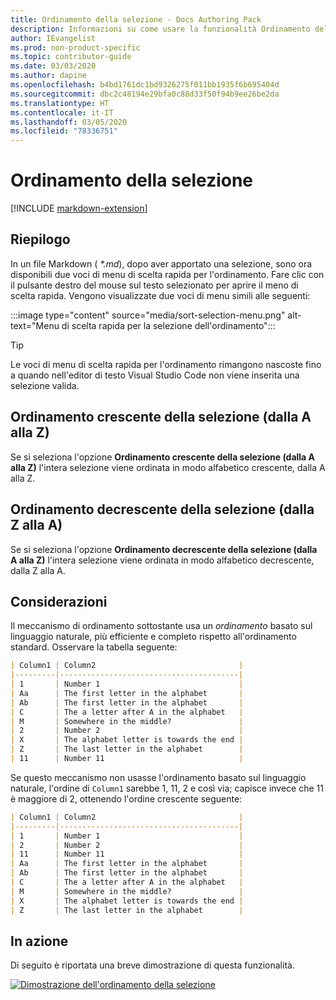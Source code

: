 ```yaml
---
title: Ordinamento della selezione - Docs Authoring Pack
description: Informazioni su come usare la funzionalità Ordinamento della selezione di Docs Authoring Pack, estensione di Visual Studio Code.
author: IEvangelist
ms.prod: non-product-specific
ms.topic: contributor-guide
ms.date: 03/03/2020
ms.author: dapine
ms.openlocfilehash: b4bd1761dc1bd9326275f011bb1935f6b695404d
ms.sourcegitcommit: dbc2c48194e29bfa0c88d33f50f94b9ee26be2da
ms.translationtype: HT
ms.contentlocale: it-IT
ms.lasthandoff: 03/05/2020
ms.locfileid: "78336751"
---
```

# <a name="sort-selection"></a>Ordinamento della selezione

[!INCLUDE [markdown-extension](includes/markdown-extension.md)]

## <a name="summary"></a>Riepilogo

In un file Markdown ( *\*.md*), dopo aver apportato una selezione, sono ora disponibili due voci di menu di scelta rapida per l'ordinamento. Fare clic con il pulsante destro del mouse sul testo selezionato per aprire il meno di scelta rapida. Vengono visualizzate due voci di menu simili alle seguenti:

:::image type="content" source="media/sort-selection-menu.png" alt-text="Menu di scelta rapida per la selezione dell'ordinamento":::

> [!TIP]
> Le voci di menu di scelta rapida per l'ordinamento rimangono nascoste fino a quando nell'editor di testo Visual Studio Code non viene inserita una selezione valida.

## <a name="sort-selection-ascending-a-to-z"></a>Ordinamento crescente della selezione (dalla A alla Z)

Se si seleziona l'opzione **Ordinamento crescente della selezione (dalla A alla Z)** l'intera selezione viene ordinata in modo alfabetico crescente, dalla A alla Z.

## <a name="sort-selection-descending-z-to-a"></a>Ordinamento decrescente della selezione (dalla Z alla A)

Se si seleziona l'opzione **Ordinamento decrescente della selezione (dalla A alla Z)** l'intera selezione viene ordinata in modo alfabetico decrescente, dalla Z alla A.

## <a name="considerations"></a>Considerazioni

Il meccanismo di ordinamento sottostante usa un *ordinamento* basato sul linguaggio naturale, più efficiente e completo rispetto all'ordinamento standard. Osservare la tabella seguente:

```markdown
| Column1 | Column2                                |
|---------|----------------------------------------|
| 1       | Number 1                               |
| Aa      | The first letter in the alphabet       |
| Ab      | The first letter in the alphabet       |
| C       | The a letter after A in the alphabet   |
| M       | Somewhere in the middle?               |
| 2       | Number 2                               |
| X       | The alphabet letter is towards the end |
| Z       | The last letter in the alphabet        |
| 11      | Number 11                              |
```

Se questo meccanismo non usasse l'ordinamento basato sul linguaggio naturale, l'ordine di `Column1` sarebbe 1, 11, 2 e così via; capisce invece che 11 è maggiore di 2, ottenendo l'ordine crescente seguente:

```markdown
| Column1 | Column2                                |
|---------|----------------------------------------|
| 1       | Number 1                               |
| 2       | Number 2                               |
| 11      | Number 11                              |
| Aa      | The first letter in the alphabet       |
| Ab      | The first letter in the alphabet       |
| C       | The a letter after A in the alphabet   |
| M       | Somewhere in the middle?               |
| X       | The alphabet letter is towards the end |
| Z       | The last letter in the alphabet        |
```

## <a name="in-action"></a>In azione

Di seguito è riportata una breve dimostrazione di questa funzionalità.

[![Dimostrazione dell'ordinamento della selezione](media/sort-selection.gif)](media/sort-selection.gif#lightbox)
